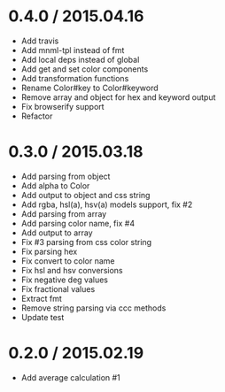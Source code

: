 # 0.4.0 / 2015.04.16

  * Add travis
  * Add mnml-tpl instead of fmt
  * Add local deps instead of global
  * Add get and set color components
  * Add transformation functions
  * Rename Color#key to Color#keyword
  * Remove array and object for hex and keyword output
  * Fix browserify support
  * Refactor

# 0.3.0 / 2015.03.18

  * Add parsing from object
  * Add alpha to Color
  * Add output to object and css string
  * Add rgba, hsl(a), hsv(a) models support, fix #2
  * Add parsing from array
  * Add parsing color name, fix #4
  * Add output to array
  * Fix #3 parsing from css color string
  * Fix parsing hex
  * Fix convert to color name
  * Fix hsl and hsv conversions
  * Fix negative deg values
  * Fix fractional values
  * Extract fmt
  * Remove string parsing via ccc methods
  * Update test

# 0.2.0 / 2015.02.19

  * Add average calculation #1
